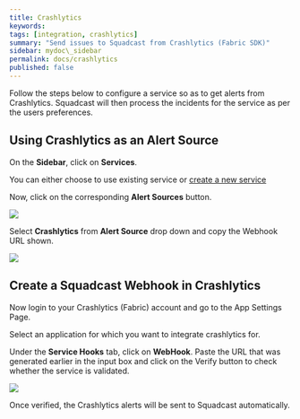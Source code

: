 ```yaml
---
title: Crashlytics
keywords: 
tags: [integration, crashlytics]
summary: "Send issues to Squadcast from Crashlytics (Fabric SDK)"
sidebar: mydoc\_sidebar
permalink: docs/crashlytics
published: false
---
```


Follow the steps below to configure a service so as to get alerts from Crashlytics. Squadcast will then process the incidents for the service as per the users preferences.
 
## Using Crashlytics as an Alert Source

On the **Sidebar**, click on **Services**.

You can either choose to use existing service or [create a new service](adding-a-service-1)

Now, click on the corresponding **Alert Sources** button.

![](../../.gitbook/assets/integration\_1.png)

Select **Crashlytics** from  **Alert Source** drop down and copy the Webhook URL shown.

![](../../.gitbook/assets/crashlytics\_1.png)

## Create a Squadcast Webhook in Crashlytics 

Now login to your Crashlytics (Fabric) account and go to the App Settings Page. 

Select an application for which you want to integrate crashlytics for. 

Under the **Service Hooks** tab, click on **WebHook**. Paste the URL that was generated earlier in the input box and click on the Verify button to check whether the service is validated.  

![](../../.gitbook/assets/crashlytics\_2.png)

Once verified, the Crashlytics alerts will be sent to Squadcast automatically.